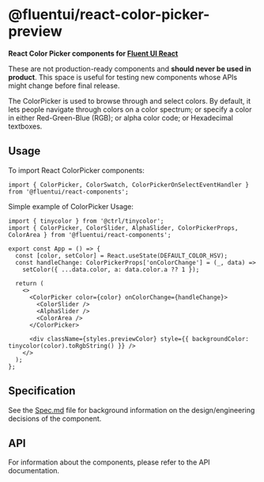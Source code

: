 # @fluentui/react-color-picker-preview

**React Color Picker components for [Fluent UI React](https://react.fluentui.dev/)**

These are not production-ready components and **should never be used in product**. This space is useful for testing new components whose APIs might change before final release.

The ColorPicker is used to browse through and select colors.
By default, it lets people navigate through colors on a color spectrum; or specify a color in either Red-Green-Blue (RGB); or alpha color code; or Hexadecimal textboxes.

## Usage

To import React ColorPicker components:

```tsx
import { ColorPicker, ColorSwatch, ColorPickerOnSelectEventHandler } from '@fluentui/react-components';
```

Simple example of ColorPicker Usage:

```tsx
import { tinycolor } from '@ctrl/tinycolor';
import { ColorPicker, ColorSlider, AlphaSlider, ColorPickerProps, ColorArea } from '@fluentui/react-components';

export const App = () => {
  const [color, setColor] = React.useState(DEFAULT_COLOR_HSV);
  const handleChange: ColorPickerProps['onColorChange'] = (_, data) =>
    setColor({ ...data.color, a: data.color.a ?? 1 });

  return (
    <>
      <ColorPicker color={color} onColorChange={handleChange}>
        <ColorSlider />
        <AlphaSlider />
        <ColorArea />
      </ColorPicker>

      <div className={styles.previewColor} style={{ backgroundColor: tinycolor(color).toRgbString() }} />
    </>
  );
};
```

## Specification

See the [Spec.md](./docs/Spec.md) file for background information on the design/engineering decisions of the component.

## API

For information about the components, please refer to the API documentation.
